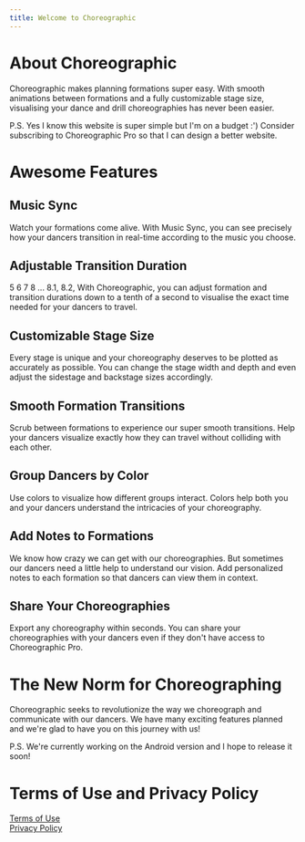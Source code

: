 ```yaml
---
title: Welcome to Choreographic
---
```


# About Choreographic

Choreographic makes planning formations super easy. With smooth animations between formations and a fully customizable stage size, visualising your dance and drill choreographies has never been easier.  

P.S. Yes I know this website is super simple but I'm on a budget :') Consider subscribing to Choreographic Pro so that I can design a better website.

# Awesome Features

## Music Sync

Watch your formations come alive. With Music Sync, you can see precisely how your dancers transition in real-time according to the music you choose.

## Adjustable Transition Duration

5 6 7 8 ... 8.1, 8.2, With Choreographic, you can adjust formation and transition durations down to a tenth of a second to visualise the exact time needed for your dancers to travel.

## Customizable Stage Size

Every stage is unique and your choreography deserves to be plotted as accurately as possible. You can change the stage width and depth and even adjust the sidestage and backstage sizes accordingly.

## Smooth Formation Transitions

Scrub between formations to experience our super smooth transitions. Help your dancers visualize exactly how they can travel without colliding with each other.

## Group Dancers by Color

Use colors to visualize how different groups interact. Colors help both you and your dancers understand the intricacies of your choreography.

## Add Notes to Formations

We know how crazy we can get with our choreographies. But sometimes our dancers need a little help to understand our vision. Add personalized notes to each formation so that dancers can view them in context.

## Share Your Choreographies

Export any choreography within seconds. You can share your choreographies with your dancers even if they don't have access to Choreographic Pro.


# The New Norm for Choreographing
Choreographic seeks to revolutionize the way we choreograph and communicate with our dancers. We have many exciting features planned and we're glad to have you on this journey with us!
<br>

P.S. We're currently working on the Android version and I hope to release it soon!





# Terms of Use and Privacy Policy
[Terms of Use](terms.md)  
[Privacy Policy](privacy.md)
